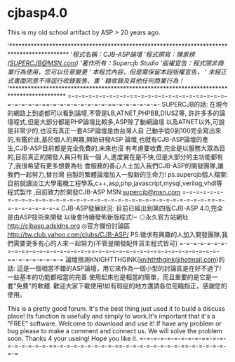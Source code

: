 # cjbasp4.0
This is my old school artifact by ASP > 20 years ago. 

'*******************************************************************************************
'*程式名稱：CJB-ASP論壇
'*程式撰寫：陳家榜(SUPERCJB@MSN.com)
'*著作所有：Supercjb Studio
'*版權宣告：程式限非商業行為使用，您可以任意變更
'*          本程式內容，但是需保留本段版權宣告，
'*          未經正式書面同意不得逕行收錄販售、書
'*          籍收錄及其他任何商業行為！		 
'*******************************************************************************************
=-=-=-=-=-=-=-=-=-==-=-=-=-=-=-=-=-=-==-=-=-=-=-=-=-=-=-==-=-=-=-=-=-=-=-=-==-=-=-=-=-=-=-
SUPERCJB的話:
在現今的網路上到處都可以看到論壇,不管是LB,ATNET,PHPBB,DIUSZ等,
許許多多的論壇程式,但是大部分都是PHP論壇比較多,ASP除了動網論壇
以及ATNET以外,可說是非常少的,也沒有真正一套ASP論壇是由台灣人自
己動手從0到100完全寫出來的,有鑑於此,基於個人的興趣,開始研發ASP
論壇,也就有CJB-ASP論壇的產生,CJB-ASP目前都是完全免費的,未來也沒
有考慮要收費,完全是以服務大眾為目的,目前真正的開發人員只有我一個
人,進度實在是不快,但是大部分的主功能都有了,我很希望有更多想要為社
會服務的善心人士加入我們CJB-ASP的開發團隊,讓我們一起努力,替台灣
自製的繁體論壇加入一股新的生命力!
ps.supercjb個人檔案:
目前就讀淡江大學電機工程學系,c++,asp,php,javascript,mysql,verilog,vhdl等程式製作
,目前致力於開發CJB-ASP  MSN:supercjb@msn.com
=-=-=-=-=-=-=-=-=-=-=-=-=-=-=-=-=-=-=-=-=-=-=-=-=-=-=-=-=-=-=-=-=-=-=-==-=-=-=-=-=-=-=-=-=
CJB-ASP發展狀況:
目前已經出到第四版CJB-ASP 4.0,完全是由ASP技術來開發
以後會持續發佈新版程式!~
◎永久官方站網址 http://cjbasp.adsldns.org
◎官方備份討論區 http://tw.club.yahoo.com/clubs/CJB-ASP/
PS.徵求有興趣的人加入開發團隊,我們需要更多有心的人來一起努力(不管是開發配件貨主程式皆可)
=-=-=-=-=-=-=-=-=-==-=-=-=-=-=-=-=-=-==-=-=-=-=-=-=-=-=-==-=-=-=-=-=-=-=-=-==-=-=-=-=-=-=-=
論壇檢測KNIGHTTHGINK(knihththgink@hotmail.com)的話:
這是一個相當不錯的ASP論壇，用它來作為一個小型的討論區是在好不過了!
一些基本的功能都相當的完善.使用起來也是相當的簡單，而且重要的是它是一套"免費"的軟體.
歡迎大家下載使用!如有瑕疵的地方還請各位蒞臨指正，感謝您的使用。

This is a pretty good forum.
It's the best thing just used it to build a discuss place!
Its function is usefully and simply to work.It's important that it's a "FREE" software.
Welcome to download and use it! 
If have any problem or bug please to make a comment and connect us.
We will solve the problem soon. Thanks 4 your useing! Hope you like it.
=-=-=-=-=-=-=-=-=-==-=-=-=-=-=-=-=-=-==-=-=-=-=-=-=-=-=-==-=-=-=-=-=-=-=-=-==-=-=-=-=-=-=-=
